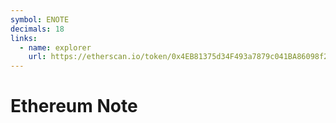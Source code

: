 ```yaml
---
symbol: ENOTE
decimals: 18
links:
  - name: explorer
    url: https://etherscan.io/token/0x4EB81375d34F493a7879c041BA86098f2AfD4139
---
```


# Ethereum Note
